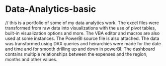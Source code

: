 # Data-Analytics-basic

// this is a portfolio of some of my data analytics work.
The excel files were transformed from raw data into visualizations with the use of pivot tables, built-in visualization options and more. The VBA editor and macros are also used at some instances.
The PowerBI source file is also attached. The data was transformed using DAX queries and heirarchies were made for the date and time and for smooth drilling up and down in powerBI. The dashboard contains multiple relationships between the expenses and the region, months and other values.
